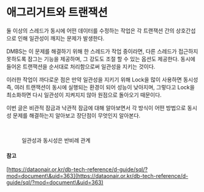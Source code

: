 # 애그리거트와 트랜잭션

둘 이상의 스레드가 동시에 어떤 데이터를 수정하는 작업은 각 트랜잭션 간의 상호간섭으로 인해 일관성이 깨지는 문제가 발생한다.&#x20;

DMBS는 이 문제를 해결하기 위해 한 스레드가 작업 중이라면, 다른 스레드가 접근하지 못하도록 잠그는 기능을 제공하며, 그 강도도 조절 할 수 있는 옵션도 제공한다. 동시에 들어온 트랜잭션을 순서대로 처리함으로써 일관성을 지키는 것이다.

이러한 작업이 까다로운 점은 만약 일관성을 지키기 위해 Lock을 많이 사용하면 동시성 즉, 여러 트랜잭션이 동시에 실행되는 환경이 되어 성능이 낮아지며, 그렇다고 Lock을 최소화하면 다시 일관성이 지켜지지 않아 원점으로 돌아오기 때문이다.&#x20;

이번 글은 비관적 잠금과 낙관적 잠금에 대해 알아보면서 각 방식이 어떤 방법으로 동시성 문제를 해결하는지 알아보고 장단점이 무엇인지 알아본다.

<figure><img src="../../../.gitbook/assets/스크린샷 2023-02-13 오후 1.39.28.png" alt=""><figcaption><p>일관성과 동시성은 반비례 관계</p></figcaption></figure>

#### 참고&#x20;

[https://dataonair.or.kr/db-tech-reference/d-guide/sql/?mod=document\&uid=363](https://dataonair.or.kr/db-tech-reference/d-guide/sql/?mod=document\&uid=363)
